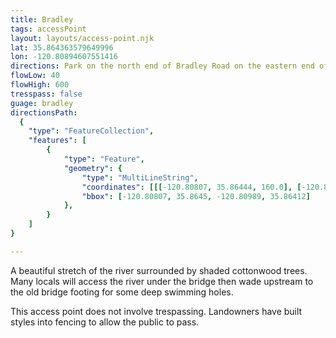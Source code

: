 ```yaml
---
title: Bradley
tags: accessPoint
layout: layouts/access-point.njk
lat: 35.864363579649996
lon: -120.80894607551416
directions: Park on the north end of Bradley Road on the eastern end of the Bradley bridge. There is a trash can and clear trail along the right side of the bridge as you face west. Pass through an opening built into a fence and under the pylons of the bridge.
flowLow: 40
flowHigh: 600
tresspass: false
guage: bradley
directionsPath:
  {
	"type": "FeatureCollection",
	"features": [
		{
			"type": "Feature",
			"geometry": {
				"type": "MultiLineString",
				"coordinates": [[[-120.80807, 35.86444, 160.0], [-120.80811, 35.86445, 160.0], [-120.80814, 35.86447, 160.0], [-120.80818, 35.86448, 160.0], [-120.80822, 35.86448, 159.0], [-120.80827, 35.86448, 159.0], [-120.8083, 35.86448, 159.0], [-120.80833, 35.86448, 159.0], [-120.80838, 35.86448, 158.0], [-120.80842, 35.86448, 158.0], [-120.80845, 35.86448, 158.0], [-120.80849, 35.86449, 157.0], [-120.80854, 35.8645, 157.0], [-120.80857, 35.86449, 157.0], [-120.80862, 35.86449, 157.0], [-120.80865, 35.86449, 156.0], [-120.80869, 35.86448, 156.0], [-120.80873, 35.86448, 156.0], [-120.80877, 35.86448, 155.0], [-120.80881, 35.86447, 155.0], [-120.80885, 35.86445, 155.0], [-120.80888, 35.86444, 155.0], [-120.80891, 35.86442, 154.0], [-120.80894, 35.8644, 154.0], [-120.80897, 35.86438, 154.0], [-120.80899, 35.86435, 154.0], [-120.80901, 35.86433, 154.0], [-120.80905, 35.86432, 153.0], [-120.8091, 35.86432, 153.0], [-120.80915, 35.86433, 153.0], [-120.80919, 35.86433, 153.0], [-120.80922, 35.86432, 153.0], [-120.80926, 35.86432, 153.0], [-120.80929, 35.8643, 153.0], [-120.80933, 35.86428, 153.0], [-120.80936, 35.86426, 153.0], [-120.8094, 35.86424, 153.0], [-120.80944, 35.86423, 153.0], [-120.80949, 35.86422, 152.0], [-120.80952, 35.8642, 152.0], [-120.80956, 35.86417, 152.0], [-120.8096, 35.86415, 152.0], [-120.80964, 35.86415, 152.0], [-120.80968, 35.86414, 152.0], [-120.80971, 35.86413, 151.0], [-120.80975, 35.86412, 151.0], [-120.80979, 35.86412, 151.0], [-120.80982, 35.86413, 151.0], [-120.80984, 35.86416, 151.0], [-120.80986, 35.86418, 151.0], [-120.80988, 35.86421, 151.0], [-120.80989, 35.86418, 151.0], [-120.80987, 35.86416, 151.0]]],
				"bbox": [-120.80807, 35.8645, -120.80989, 35.86412]
			},
		}
	]
}

---
```


A beautiful stretch of the river surrounded by shaded cottonwood trees. Many locals will access the river under the bridge then wade upstream to the old bridge footing for some deep swimming holes.

This access point does not involve trespassing. Landowners have built styles into fencing to allow the public to pass.
